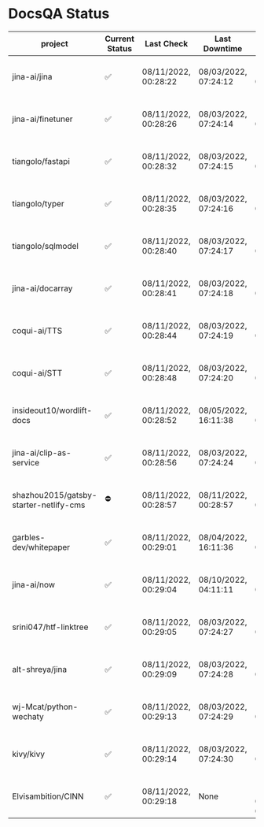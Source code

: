 # DocsQA Status

|               project                |Current Status|     Last Check     |   Last Downtime    |              % Uptime              |
|--------------------------------------|--------------|--------------------|--------------------|------------------------------------|
|jina-ai/jina                          |✅            |08/11/2022, 00:28:22|08/03/2022, 07:24:12|140.141 (since 07/29/2022, 16:38:18)|
|jina-ai/finetuner                     |✅            |08/11/2022, 00:28:26|08/03/2022, 07:24:14|140.152 (since 07/29/2022, 16:38:18)|
|tiangolo/fastapi                      |✅            |08/11/2022, 00:28:32|08/03/2022, 07:24:15|140.164 (since 07/29/2022, 16:38:18)|
|tiangolo/typer                        |✅            |08/11/2022, 00:28:35|08/03/2022, 07:24:16|140.167 (since 07/29/2022, 16:38:18)|
|tiangolo/sqlmodel                     |✅            |08/11/2022, 00:28:40|08/03/2022, 07:24:17|140.172 (since 07/29/2022, 16:38:18)|
|jina-ai/docarray                      |✅            |08/11/2022, 00:28:41|08/03/2022, 07:24:18|140.169 (since 07/29/2022, 16:38:18)|
|coqui-ai/TTS                          |✅            |08/11/2022, 00:28:44|08/03/2022, 07:24:19|140.172 (since 07/29/2022, 16:38:18)|
|coqui-ai/STT                          |✅            |08/11/2022, 00:28:48|08/03/2022, 07:24:20|140.177 (since 07/29/2022, 16:38:18)|
|insideout10/wordlift-docs             |✅            |08/11/2022, 00:28:52|08/05/2022, 16:11:38|127.248 (since 07/29/2022, 16:38:18)|
|jina-ai/clip-as-service               |✅            |08/11/2022, 00:28:56|08/03/2022, 07:24:24|140.194 (since 07/29/2022, 16:38:18)|
|shazhou2015/gatsby-starter-netlify-cms|⛔️           |08/11/2022, 00:28:57|08/11/2022, 00:28:57|126.489 (since 08/03/2022, 10:30:18)|
|garbles-dev/whitepaper                |✅            |08/11/2022, 00:29:01|08/04/2022, 16:11:36|127.367 (since 07/29/2022, 16:38:18)|
|jina-ai/now                           |✅            |08/11/2022, 00:29:04|08/10/2022, 04:11:11|130.437 (since 07/29/2022, 16:38:18)|
|srini047/htf-linktree                 |✅            |08/11/2022, 00:29:05|08/03/2022, 07:24:27|152.625 (since 07/31/2022, 18:29:28)|
|alt-shreya/jina                       |✅            |08/11/2022, 00:29:09|08/03/2022, 07:24:28|140.205 (since 07/29/2022, 16:38:18)|
|wj-Mcat/python-wechaty                |✅            |08/11/2022, 00:29:13|08/03/2022, 07:24:29|140.205 (since 07/29/2022, 16:38:18)|
|kivy/kivy                             |✅            |08/11/2022, 00:29:14|08/03/2022, 07:24:30|140.207 (since 07/29/2022, 16:38:18)|
|Elvisambition/CINN                    |✅            |08/11/2022, 00:29:18|None                |100.000 (since 08/04/2022, 07:09:50)|

